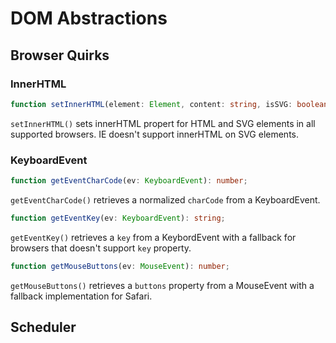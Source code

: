 # DOM Abstractions

## Browser Quirks

### InnerHTML

```ts
function setInnerHTML(element: Element, content: string, isSVG: boolean): void;
```

`setInnerHTML()` sets innerHTML propert for HTML and SVG elements in all supported browsers. IE doesn't support
innerHTML on SVG elements.

### KeyboardEvent

```ts
function getEventCharCode(ev: KeyboardEvent): number;
```

`getEventCharCode()` retrieves a normalized `charCode` from a KeyboardEvent.

```ts
function getEventKey(ev: KeyboardEvent): string;
```

`getEventKey()` retrieves a `key` from a KeybordEvent with a fallback for browsers that doesn't support `key` property.

```ts
function getMouseButtons(ev: MouseEvent): number;
```
`getMouseButtons()` retrieves a `buttons` property from a MouseEvent with a fallback implementation for Safari.

## Scheduler
